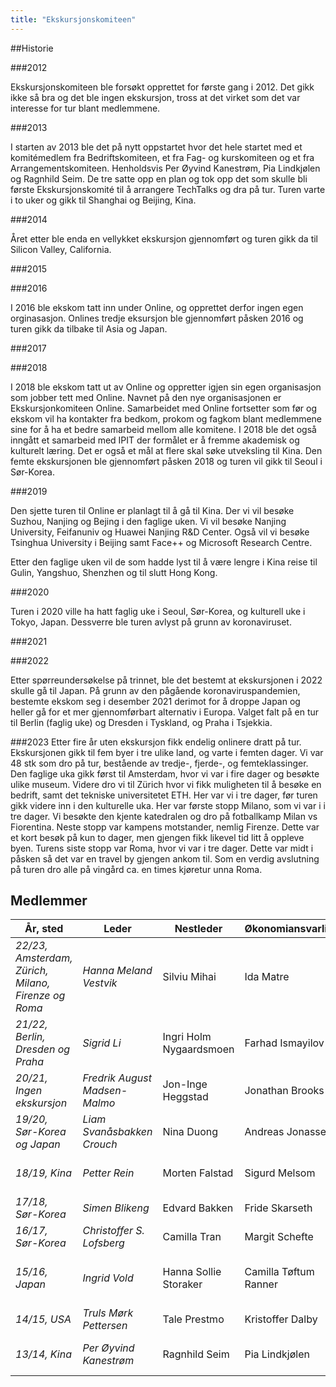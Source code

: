 ```yaml
---
title: "Ekskursjonskomiteen"
---
```


##Historie

###2012

Ekskursjonskomiteen ble forsøkt opprettet for første gang i 2012. Det gikk ikke så bra og det ble ingen ekskursjon, tross at det virket som det var interesse for tur blant medlemmene. 

###2013

I starten av 2013 ble det på nytt oppstartet hvor det hele startet med et komitémedlem fra Bedriftskomiteen, et fra Fag- og kurskomiteen og et fra Arrangementskomiteen. Henholdsvis Per Øyvind Kanestrøm, Pia Lindkjølen og Ragnhild Seim. De tre satte opp en plan og tok opp det som skulle bli første Ekskursjonskomité til å arrangere TechTalks og dra på tur. Turen varte i to uker og gikk til Shanghai og Beijing, Kina. 

###2014

Året etter ble enda en vellykket ekskursjon gjennomført og turen gikk da til Silicon Valley, California. 

###2015


###2016

I 2016 ble ekskom tatt inn under Online, og opprettet derfor ingen egen orginasasjon. Onlines tredje eksursjon ble gjennomført påsken 2016 og turen gikk da tilbake til Asia og Japan. 

###2017

###2018

I 2018 ble ekskom tatt ut av Online og oppretter igjen sin egen organisasjon som jobber tett med Online. Navnet på den nye organisasjonen er Ekskursjonkomiteen Online. Samarbeidet med Online fortsetter som før og ekskom vil ha kontakter fra bedkom, prokom og fagkom blant medlemmene sine for å ha et bedre samarbeid mellom alle komitene. I 2018 ble det også inngått et samarbeid med IPIT der formålet er å fremme akademisk og kulturelt læring. Det er også et mål at flere skal søke utveksling til Kina. Den femte ekskursjonen ble gjennomført påsken 2018 og turen vil gikk til Seoul i Sør-Korea.

###2019

Den sjette turen til Online er planlagt til å gå til Kina. Der vi vil besøke Suzhou, Nanjing og Bejing i den faglige uken. Vi vil besøke Nanjing University, Feifanuniv og Huawei Nanjing R&D Center. Også vil vi besøke Tsinghua University i Beijing samt Face++ og Microsoft Research Centre.

Etter den faglige uken vil de som hadde lyst til å være lengre i Kina reise til Gulin, Yangshuo, Shenzhen og til slutt Hong Kong.

###2020

Turen i 2020 ville ha hatt faglig uke i Seoul, Sør-Korea, og kulturell uke i Tokyo, Japan. Dessverre ble turen avlyst på grunn av koronaviruset. 

###2021

###2022

Etter spørreundersøkelse på trinnet, ble det bestemt at ekskursjonen i 2022 skulle gå til Japan. På grunn av den pågående koronaviruspandemien, bestemte ekskom seg i desember 2021 derimot for å droppe Japan og heller gå for et mer gjennomførbart alternativ i Europa. Valget falt på en tur til Berlin (faglig uke) og Dresden i Tyskland, og Praha i Tsjekkia.

###2023
Etter fire år uten ekskursjon fikk endelig onlinere dratt på tur. Ekskursjonen gikk til fem byer i tre ulike land, og varte i femten dager. Vi var 48 stk som dro på tur, bestående av tredje-, fjerde-, og femteklassinger. Den faglige uka gikk først til Amsterdam, hvor vi var i fire dager og besøkte ulike museum. Videre dro vi til Zürich hvor vi fikk muligheten til å besøke en bedrift, samt det tekniske universitetet ETH. Her var vi i tre dager, før turen gikk videre inn i den kulturelle uka. Her var første stopp Milano, som vi var i i tre dager. Vi besøkte den kjente katedralen og dro på fotballkamp Milan vs Fiorentina. Neste stopp var kampens motstander, nemlig Firenze. Dette var et kort besøk på kun to dager, men gjengen fikk likevel tid litt å oppleve byen. Turens siste stopp var Roma, hvor vi var i tre dager. Dette var midt i påsken så det var en travel by gjengen ankom til. Som en verdig avslutning på turen dro alle på vingård ca. en times kjøretur unna Roma. 


Medlemmer
---------
|År, sted|Leder|Nestleder|Økonomiansvarlig|   Medlemmer    |||||||||||||||
|---|---|---|---| --- | --- | --- |  --- |  --- | --- | --- | --- | --- | --- |--- |--- |--- |--- |---|
|*22/23, Amsterdam, Zürich, Milano, Firenze og Roma*|*Hanna Meland Vestvik*|Silviu Mihai|Ida Matre|David Lekve|Edvard Bjørnevik|Henrik Moe Wæhre|Jakob Keller|Mats Ellingsen|Mats Klevstad|Mats Nylander|Sara Holm Pedersen|Sebastian Hegreberg|Steffen Hæren|Thomas Hasvold
|*21/22, Berlin, Dresden og Praha*|*Sigrid Li*|Ingri Holm Nygaardsmoen|Farhad Ismayilov|Anniken Hoff|Fredrik Skaug|Ivar Hembre|Runar Johnsen|Thomas Thingsaker|Yngve Tryggestad Larsen
|*20/21, Ingen ekskursjon*|*Fredrik August Madsen-Malmo*|Jon-Inge Heggstad|Jonathan Brooks|Andreas Winther Moen|Fredrik Butler Wang|Karl Petter Aubert|Vidar Michaelsen
|*19/20, Sør-Korea og Japan*|*Liam Svanåsbakken Crouch*|Nina Duong|Andreas Jonassen|Mathias Brekkan|
|*18/19, Kina*|*Petter Rein*|Morten Falstad|Sigurd Melsom|Lars Kåre Syversen|Therese Federl|Ebba Fingarsen|Tore Stensaker Tefre|Helle Van Den Broek|Minh Ha Do|Kim Duong|
|*17/18, Sør-Korea*|*Simen Blikeng*|Edvard Bakken|Fride Skarseth|Lars Aders|Maria Rønning|Embrik Einang|Petter Lohne|Magnus Guttormsen|
|*16/17, Sør-Korea*|*Christoffer S. Lofsberg*|Camilla Tran|Margit Schefte|Dag Frode Solberg|Hung Thieu|Jie Li|Martin Bjerke|Oddrun Petursdottir | Quang-Tam Huynh | Rebekka Alvsvåg | Stian Jørgensrud |
|*15/16, Japan*|*Ingrid Vold*|Hanna Sollie Storaker| Camilla Tøftum Ranner| Håkon Solbjørg | Iselin Bjørnsgaard Erikssen | My Thao Nguyen | Uyen Dan Nguyen | Petter Rostrup | Sondre Sæterli Hjetland | Nikolai Hegelstad | Eirik Vikanes | Lars Henrik Søreide Grytten |
|*14/15, USA*|*Truls Mørk Pettersen*|Tale Prestmo| Kristoffer Dalby| Håkon Løvdal |Fredrik Berg| Petter Ekern | Jørgen Sirhaug | Kristian Volden | Sondre Dyvik |
|*13/14, Kina*|*Per Øyvind Kanestrøm*|Ragnhild Seim | Pia Lindkjølen | Christian Strand Young | Kathrine Steffensen | Anders Malmo | Vegar Lerpold | Øyvind Hellenes | Rikard Eide | Are Sjøberg |